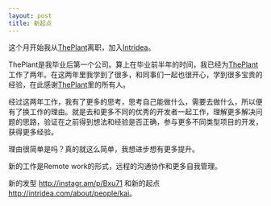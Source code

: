 ```yaml
---
layout: post
title: 新起点
---
```


这个月开始我从[ThePlant][theplant]离职，加入[Intridea][intridea]。

ThePlant是我毕业后第一个公司。算上在毕业前半年的时间，我已经为[ThePlant][theplant]工作了两年。在这两年里我学到了很多，和同事们一起也很开心，学到很多宝贵的经验，在此感谢[ThePlant][theplant]里的所有人。

经过这两年工作，我有了更多的思考，思考自己能做什么，需要去做什么，所以便有了换工作的理由。就是去和更多不同的优秀的开发者一起工作，理解更多解决问题的思路，验证在之前得到想法和经验是否正确，参与更多不同类型项目的开发，获得更多经验。

理由很简单是吗？真的就这么简单，我想进步想有更多提升。

新的工作是Remote work的形式，远程的沟通协作和更多自我管理。

新的发型 <http://instagr.am/p/Bxu71> 和新的起点 <http://intridea.com/about/people/kai>。

[theplant]:http://theplant.jp
[intridea]:http://intridea.com
